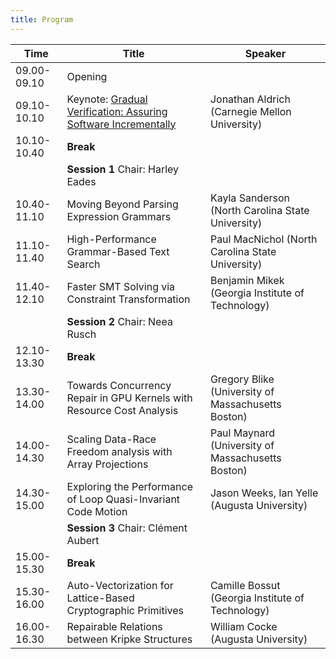 ```yaml
--- 
title: Program
---
```



| Time        | Title                                                                                    | Speaker                                            |
|-------------|------------------------------------------------------------------------------------------|----------------------------------------------------|
| 09.00-09.10 | Opening                                                                                  |                                                    |
| 09.10-10.10 | Keynote: [Gradual Verification: Assuring Software Incrementally](../_includes/abstracts/keynote_abstract.txt) | Jonathan Aldrich (Carnegie Mellon University)      |
| 10.10-10.40 | __Break__                                                                                |                                                    |
|             | __Session 1__ Chair: Harley Eades                                                        |                                                    |
| 10.40-11.10 | Moving Beyond Parsing Expression Grammars                                                | Kayla Sanderson (North Carolina State University)  |
| 11.10-11.40 | High-Performance Grammar-Based Text Search                                               | Paul MacNichol (North Carolina State University)   |
| 11.40-12.10 | Faster SMT Solving via Constraint Transformation                                         | Benjamin Mikek (Georgia Institute of Technology)   |
|             | __Session 2__ Chair: Neea Rusch                                                          |                                                    |
| 12.10-13.30 | __Break__                                                                                |                                                    |
| 13.30-14.00 | Towards Concurrency Repair in GPU Kernels with Resource Cost Analysis                    | Gregory Blike (University of Massachusetts Boston) |
| 14.00-14.30 | Scaling Data-Race Freedom analysis with Array Projections                                | Paul Maynard (University of Massachusetts Boston)  |
| 14.30-15.00 | Exploring the Performance of Loop Quasi-Invariant Code Motion                            | Jason Weeks, Ian Yelle (Augusta University)        |
|             | __Session 3__ Chair: Clément Aubert                                                      |                                                    |
| 15.00-15.30 | __Break__                                                                                |                                                    |
| 15.30-16.00 | Auto-Vectorization for Lattice-Based Cryptographic Primitives                            | Camille Bossut (Georgia Institute of Technology)   |
| 16.00-16.30 | Repairable Relations between Kripke Structures                                           | William Cocke (Augusta University)                 |
